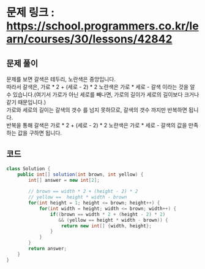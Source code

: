 # 문제 링크 : https://school.programmers.co.kr/learn/courses/30/lessons/42842

## 문제 풀이 
문제를 보면 갈색은 테두리, 노란색은 중앙입니다.<br/>
따라서 갈색은, 가로 * 2 + (세로 - 2) * 2 노란색은 가로 * 세로 - 갈색 이라는 것을 알 수 있습니다.(여기서 가로가 아닌 세로를 빼나면, 가로의 길이가 세로의 길이보다 크거나 같기 때문입니다.)<br/>
가로와 세로의 길이는 갈색의 갯수 를 넘지 못하므로, 갈색의 갯수 까지만 반복하면 됩니다.<br/>
반복을 통해 갈색은 가로 * 2 + (세로 - 2) * 2 노란색은 가로 * 세로 - 갈색의 값을 만족하는 값을 구하면 됩니다.

## 코드
```java
class Solution {
    public int[] solution(int brown, int yellow) {
        int[] answer = new int[2];
        
        // brown == width * 2 + (height - 2) * 2
        // yellow ==  height * width - brown
        for(int height = 1; height <= brown; height++) {
            for(int width = height; width <= brown; width++) {
                if((brown == width * 2 + (height - 2) * 2)
                   && (yellow == height * width - brown)) {
                    return new int[] {width, height};
                }
            }
        }
        return answer;
    }
}
```
